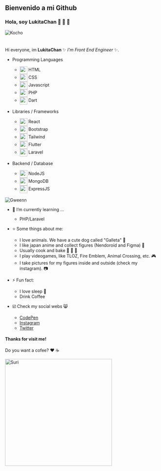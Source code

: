 ## Bienvenido a mi Github 
### Hola, soy LukitaChan 🌸 🌸 🌸
<img src="https://i.ibb.co/KWZwvJ3/275493041-5634967459864292-6133891615176403442-n.jpg" alt="Kocho" align="center" height="auto" width="auto"></img>
#
Hi everyone, im **LukitaChan** ✨ _I'm Front End Engineer_ ✨.

- Programming Languages
  - <img src="https://cdn-icons-png.flaticon.com/512/5968/5968267.png" align="center" height="25" width="auto"> HTML</img>
  - <img src="https://cdn-icons-png.flaticon.com/512/732/732190.png" align="center" height="25" width="auto"> CSS </img>
  - <img src="https://cdn-icons-png.flaticon.com/512/5968/5968292.png" align="center" height="25" width="auto"> Javascript </img>
  - <img src="https://img.icons8.com/color/96/php.png" align="center" height="25" width="auto"> PHP </img>
  - <img src="https://img.icons8.com/color/256/dart.png" align="center" height="25" width="auto"> Dart </img>
 
- Libraries / Frameworks
  - <img src="https://cdn-icons-png.flaticon.com/512/753/753244.png" align="center" height="25" width="auto"> React </img>
  - <img src="https://cdn-icons-png.flaticon.com/512/5968/5968672.png" align="center" height="25" width="auto"> Bootstrap </img>
  - <img src="https://img.icons8.com/color/96/tailwindcss.png" align="center" height="25" width="auto"> Tailwind </img>
  - <img src="https://img.icons8.com/color/256/flutter.png" align="center" height="25" width="auto"> Flutter </img>
  - <img src="https://img.icons8.com/stickers/100/laravel.png" align="center" height="25" width="auto"> Laravel </img>

- Backend / Database
  - <img src="https://cdn-icons-png.flaticon.com/512/5968/5968322.png" align="center" height="25" width="auto"> NodeJS </img>
  - <img src="https://upload.wikimedia.org/wikipedia/commons/thumb/f/f9/Antu_mongodb.svg/2048px-Antu_mongodb.svg.png" align="center" height="25" width="auto"> MongoDB </img>
  - <img src="https://e7.pngegg.com/pngimages/925/447/png-clipart-express-js-node-js-javascript-mongodb-node-js-text-trademark.png" align="center" height="25" width="auto"> ExpressJS </img>

<img src="https://i.ibb.co/1n8jmkH/279022414-5762660357095001-7601276422026332215-n.jpg" alt="Gweenn" align="center" height="auto" width="auto"></img>


- 🌱 I’m currently learning ...
  - PHP/Laravel

- ⭐ Some things about me:
  - I love animals. We have a cute dog called "Galleta" 🐶
  - I like japan anime and collect figures (Nendoroid and Figma) 🏯
  - Usually cook and bake 🧁 🍰 🥞
  - I play videogames, like TLOZ, Fire Emblem, Animal Crossing, etc. 🎮
  - I take pictures for my figures inside and outside (check my instagram). 📷

- ⚡ Fun fact:
  - I love sleep 🛌
  - Drink Coffee

 
- ☑️ Check my social webs 😸
  -  [CodePen](https://codepen.io/lucy-chable)
  -  [Instagram](https://www.instagram.com/lukitachan/)
  -  [Twitter](https://twitter.com/Lukita_Chan)

#### Thanks for visit me!
Do you want a cofee? ❤️ ☕

<img src="https://i.ibb.co/dLbsD0s/277730827-5701670439860660-3095604291390999020-n.jpg" alt="Suri" align="center" height="350" width="auto"></img>
